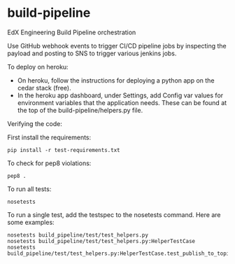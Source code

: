 # build-pipeline
EdX Engineering Build Pipeline orchestration

Use GitHub webhook events to trigger CI/CD pipeline jobs by inspecting the payload
and posting to SNS to trigger various jenkins jobs.

To deploy on heroku:

* On heroku, follow the instructions for deploying a python app on the cedar stack (free).
* In the heroku app dashboard, under Settings, add Config var values for environment variables that the application needs. These can be found at the top of the build-pipeline/helpers.py file.

Verifying the code:

First install the requirements:
```
pip install -r test-requirements.txt
```
To check for pep8 violations:
```
pep8 .
```
To run all tests:
```
nosetests
```
To run a single test, add the testspec to the nosetests command. Here are some examples:
```
nosetests build_pipeline/test/test_helpers.py
nosetests build_pipeline/test/test_helpers.py:HelperTestCase
nosetests build_pipeline/test/test_helpers.py:HelperTestCase.test_publish_to_topic
```
